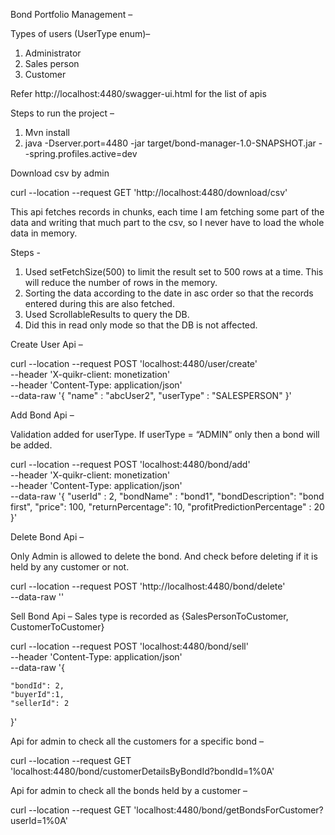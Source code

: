 Bond Portfolio Management –

Types of users (UserType enum)–
1.	Administrator
2.	Sales person
3.	Customer

Refer http://localhost:4480/swagger-ui.html for the list of apis

Steps to run the project –
1.	Mvn install
2.	java -Dserver.port=4480 -jar target/bond-manager-1.0-SNAPSHOT.jar --spring.profiles.active=dev


Download csv by admin

curl --location --request GET 'http://localhost:4480/download/csv'

This api fetches records in chunks, each time I am fetching some part of the data and writing that much part to the csv, so I never have to load the whole data in memory.

Steps -

1.	Used setFetchSize(500) to limit the result set to 500 rows at a time. This will reduce the number of rows in the memory.
2.	Sorting the data according to the date in asc order so that the records entered during this are also fetched.
3.	Used ScrollableResults to query the DB.
4.	Did this in read only mode so that the DB is not affected.


Create User Api –

curl --location --request POST 'localhost:4480/user/create' \
--header 'X-quikr-client: monetization' \
--header 'Content-Type: application/json' \
--data-raw '{
	"name" : "abcUser2",
	"userType" : "SALESPERSON"
}'

Add Bond Api –

Validation added for userType. If userType = “ADMIN” only then a bond will be added.

curl --location --request POST 'localhost:4480/bond/add' \
--header 'X-quikr-client: monetization' \
--header 'Content-Type: application/json' \
--data-raw '{
	"userId" : 2,
	"bondName" : "bond1",
	"bondDescription": "bond first",
	"price": 100,
	"returnPercentage": 10,
	"profitPredictionPercentage" : 20
}'

Delete Bond Api –

Only Admin is allowed to delete the bond. And check before deleting if it is held by any customer or not.


curl --location --request POST 'http://localhost:4480/bond/delete' \
--data-raw ''


Sell Bond Api –
Sales type is recorded as {SalesPersonToCustomer, CustomerToCustomer}

curl --location --request POST 'localhost:4480/bond/sell' \
--header 'Content-Type: application/json' \
--data-raw '{
	
	"bondId": 2,
	"buyerId":1,
	"sellerId": 2
}'

Api for admin to check all the customers for a specific bond –

curl --location --request GET 'localhost:4480/bond/customerDetailsByBondId?bondId=1%0A'

Api for admin to check all the bonds held by a customer –

curl --location --request GET 'localhost:4480/bond/getBondsForCustomer?userId=1%0A'

